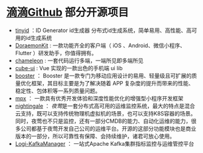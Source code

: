 # [滴滴Github](https://github.com/didi) 部分开源项目

* [tinyid](https://github.com/didi/tinyid) ：ID Generator id生成器 分布式id生成系统，简单易用、高性能、高可用的id生成系统
* [DoraemonKit](https://github.com/didi/DoraemonKit) : 一款功能齐全的客户端（ iOS 、Android、微信小程序、Flutter ）研发助手，你值得拥有。
* [chameleon](https://github.com/didi/chameleon) : 一套代码运行多端，一端所见即多端所见
* [cube-ui](https://github.com/didi/cube-ui) :  Vue 实现的一款出色的手机端 ui lib 
* [booster](https://github.com/didi/booster) ： Booster 是一款专门为移动应用设计的易用、轻量级且可扩展的质量优化框架，其目标主要是为了解决随着 APP 复杂度的提升而带来的性能、稳定性、包体积等一系列质量问题。
* [mpx](https://github.com/didi/mpx) ： 一款具有优秀开发体验和深度性能优化的增强型小程序开发框架
* [nightingale](https://github.com/didi/nightingale) ： *夜莺*是一套分布式高可用的运维监控系统，最大的特点是混合云支持，既可以支持传统物理机虚拟机的场景，也可以支持K8S容器的场景。同时，夜莺也不只是监控，还有一部分CMDB的能力、自动化运维的能力，很多公司都基于夜莺开发自己公司的运维平台。开源的这部分功能模块也是商业版本的一部分，所以可靠性有保障、会持续维护，诸君可放心使用。
* [Logi-KafkaManager](https://github.com/didi/Logi-KafkaManager) ： 一站式Apache Kafka集群指标监控与运维管控平台